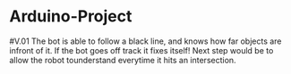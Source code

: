 # Arduino-Project

#V.01 
The bot is able to follow a black line, and knows how far objects are infront of it. If the bot goes off track it fixes itself! Next step would be to allow the robot tounderstand everytime it hits an intersection. 
